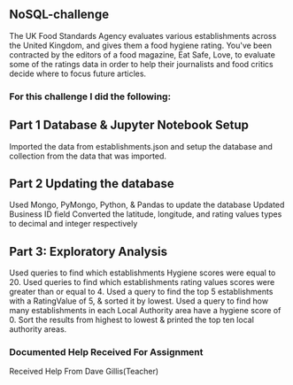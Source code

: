 ## NoSQL-challenge

The UK Food Standards Agency evaluates various establishments across the United Kingdom, and gives them a food hygiene rating. You've been contracted by the editors of a food magazine, Eat Safe, Love, to evaluate some of the ratings data in order to help their journalists and food critics decide where to focus future articles.

### For this challenge I did the following:

## Part 1 Database & Jupyter Notebook Setup

Imported the data from establishments.json and setup the database and collection from the data that was imported.

## Part 2 Updating the database

Used Mongo, PyMongo, Python, & Pandas to update the database
Updated Business ID field
Converted the latitude, longitude, and rating values types to decimal and integer respectively

## Part 3: Exploratory Analysis

Used queries to find which establishments Hygiene scores were equal to 20.
Used queries to find which establishments rating values scores were greater than or equal to 4.
Used a query to find the top 5 establishments with a RatingValue of 5, & sorted it by lowest.
Used a query to find how many establishments in each Local Authority area have a hygiene score of 0.
Sort the results from highest to lowest & printed the top ten local authority areas.


### Documented Help Received For Assignment
Received Help From Dave Gillis(Teacher)
